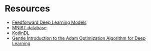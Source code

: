 # Resources

- [Feedforward Deep Learning Models](https://afit-r.github.io/feedforward_DNN#ff)
- [MNIST database](https://en.wikipedia.org/wiki/MNIST_database)
- [KotlinDL](https://github.com/Kotlin/kotlindl)
- [Gentle Introduction to the Adam Optimization Algorithm for Deep Learning](https://machinelearningmastery.com/adam-optimization-algorithm-for-deep-learning/)